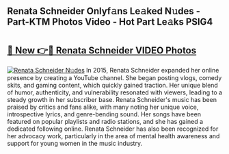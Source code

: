 ## Renata Schneider Onlyf𝚊ns Le𝚊ked N𝚞des - Part-KTM Photos Video - Hot Part Le𝚊ks PSlG4

# <h2><a href="http://ab71302.deff.icu/?id=Renata+Schneider">🔗 New 👉🔴 Renata Schneider VIDEO Photos</a></h2>

[![Renata Schneider N𝚞des](https://i.imgur.com/rIISA9y.gif)](http://ab71302.deff.icu/?id=Renata+Schneider)
In 2015, Renata Schneider expanded her online presence by creating a YouTube channel. She began posting vlogs, comedy skits, and gaming content, which quickly gained traction. Her unique blend of humor, authenticity, and vulnerability resonated with viewers, leading to a steady growth in her subscriber base. Renata Schneider's music has been praised by critics and fans alike, with many noting her unique voice, introspective lyrics, and genre-bending sound. Her songs have been featured on popular playlists and radio stations, and she has gained a dedicated following online. Renata Schneider has also been recognized for her advocacy work, particularly in the area of mental health awareness and support for young women in the music industry.
